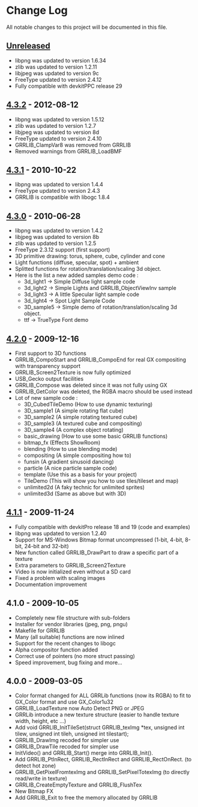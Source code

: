 # Change Log
All notable changes to this project will be documented in this file.

## [Unreleased]
- libpng was updated to version 1.6.34
- zlib was updated to version 1.2.11
- libjpeg was updated to version 9c
- FreeType updated to version 2.4.12
- Fully compatible with devkitPPC release 29

## [4.3.2] - 2012-08-12
- libpng was updated to version 1.5.12
- zlib was updated to version 1.2.7
- libjpeg was updated to version 8d
- FreeType updated to version 2.4.10
- GRRLIB_ClampVar8 was removed from GRRLIB
- Removed warnings from GRRLIB_LoadBMF

## [4.3.1] - 2010-10-22
- libpng was updated to version 1.4.4
- FreeType updated to version 2.4.3
- GRRLIB is compatible with libogc 1.8.4

## [4.3.0] - 2010-06-28
- libpng was updated to version 1.4.2
- libjpeg was updated to version 8b
- zlib was updated to version 1.2.5
- FreeType 2.3.12 support (first support)
- 3D primitive drawing: torus, sphere, cube, cylinder and cone
- Light functions (diffuse, specular, spot) + ambient
- Splitted functions for rotation/translation/scaling 3d object.
- Here is the list a new added samples demo code :
  - 3d_light1 -> Simple Diffuse light sample code
  - 3d_light2 -> Simple Lights and GRRLIB_ObjectViewInv sample
  - 3d_light3 -> A little Specular light sample code
  - 3d_light4 -> Spot Light Sample Code
  - 3D_sample5 -> Simple demo of rotation/translation/scaling 3d object.
  - ttf -> TrueType Font demo

## [4.2.0] - 2009-12-16
- First support to 3D functions
- GRRLIB_CompoStart and GRRLIB_CompoEnd for real GX compositing with transparency support
- GRRLIB_Screen2Texture is now fully optimized
- USB_Gecko output facilities
- GRRLIB_Compose was deleted since it was not fully using GX
- GRRLIB_GetColor was deleted, the RGBA macro should be used instead
- Lot of new sample code :
  - 3D_CubedTileDemo (How to use dynamic texturing)
  - 3D_sample1 (A simple rotating flat cube)
  - 3D_sample2 (A simple rotating textured cube)
  - 3D_sample3 (A textured cube and compositing)
  - 3D_sample4 (A complex object rotating)
  - basic_drawing (How to use some basic GRRLIB functions)
  - bitmap_fx (Effects ShowRoom)
  - blending (How to use blending mode)
  - compositing (A simple compositing how to)
  - funsin (A gradient sinusoid dancing)
  - particle (A nice particle sample code)
  - template (Use this as a basis for your project)
  - TileDemo (This will show you how to use tiles/tileset and map)
  - unlimited2d (A faky technic for unlimited sprites)
  - unlimited3d (Same as above but with 3D)

## [4.1.1] - 2009-11-24
- Fully compatible with devkitPro release 18 and 19 (code and examples)
- libpng was updated to version 1.2.40
- Support for MS-Windows Bitmap format uncompressed (1-bit, 4-bit, 8-bit, 24-bit and 32-bit)
- New function called GRRLIB_DrawPart to draw a specific part of a texture
- Extra parameters to GRRLIB_Screen2Texture
- Video is now initialized even without a SD card
- Fixed a problem with scaling images
- Documentation improvement

## 4.1.0 - 2009-10-05
- Completely new file structure with sub-folders
- Installer for vendor libraries (jpeg, png, pngu)
- Makefile for GRRLIB
- Many (all suitable) functions are now inlined
- Support for the recent changes to libogc
- Alpha compositor function added
- Correct use of pointers (no more struct passing)
- Speed improvement, bug fixing and more...

## 4.0.0 - 2009-03-05
- Color format changed for ALL GRRLib functions (now its RGBA) to fit to GX_Color format and use GX_Color1u32
- GRRLIB_LoadTexture now Auto Detect PNG or JPEG
- GRRLib introduce a new texture structure (easier to handle texture width, height, etc ...)
- Add void GRRLIB_InitTileSet(struct GRRLIB_texImg *tex, unsigned int tilew, unsigned int tileh, unsigned int tilestart);
- GRRLIB_DrawImg recoded for simpler use
- GRRLIB_DrawTile recoded for simpler use
- InitVideo() and GRRLIB_Start() merge into GRRLIB_Init().
- Add GRRLIB_PtInRect, GRRLIB_RectInRect and GRRLIB_RectOnRect. (to detect hot zone)
- GRRLIB_GetPixelFromtexImg and GRRLIB_SetPixelTotexImg (to directly read/write in texture)
- GRRLIB_CreateEmptyTexture and GRRLIB_FlushTex
- New Bitmap FX
- Add GRRLIB_Exit to free the memory allocated by GRRLIB

[Unreleased]: https://github.com/GRRLIB/GRRLIB/compare/4.3.2...HEAD
[4.3.2]: https://github.com/GRRLIB/GRRLIB/compare/4.3.1...4.3.2
[4.3.1]: https://github.com/GRRLIB/GRRLIB/compare/4.3.0...4.3.1
[4.3.0]: https://github.com/GRRLIB/GRRLIB/compare/4.2.0...4.3.0
[4.2.0]: https://github.com/GRRLIB/GRRLIB/compare/4.1.1...4.2.0
[4.1.1]: https://github.com/GRRLIB/GRRLIB/compare/4.1.0...4.1.1
